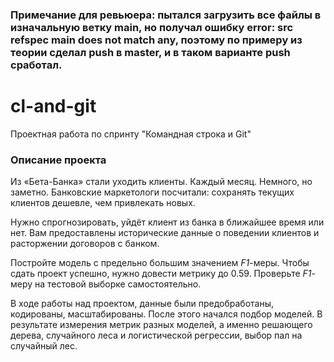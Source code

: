 ### Примечание для ревьюера: пытался загрузить все файлы в изначальную ветку main, но получал ошибку error: src refspec main does not match any, поэтому по примеру из теории сделал push в master, и в таком варианте push сработал.
# cl-and-git
Проектная работа по спринту "Командная строка и Git"
### Описание проекта
Из «Бета-Банка» стали уходить клиенты. Каждый месяц. Немного, но заметно. Банковские маркетологи посчитали: сохранять текущих клиентов дешевле, чем привлекать новых.

Нужно спрогнозировать, уйдёт клиент из банка в ближайшее время или нет. Вам предоставлены исторические данные о поведении клиентов и расторжении договоров с банком. 

Постройте модель с предельно большим значением *F1*-меры. Чтобы сдать проект успешно, нужно довести метрику до 0.59. Проверьте *F1*-меру на тестовой выборке самостоятельно.

В ходе работы над проектом, данные были предобработаны, кодированы, масштабированы.
После этого начался подбор моделей. В результате измерения метрик разных моделей, а именно решающего дерева, случайного леса и логистической регрессии, выбор пал на случайный лес.
